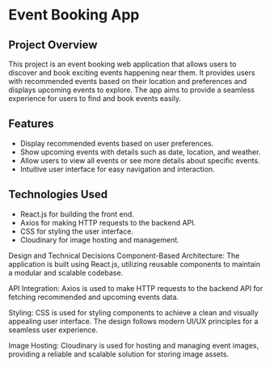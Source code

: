 # Event Booking App

## Project Overview

This project is an event booking web application that allows users to discover and book exciting events happening near them. It provides users with recommended events based on their location and preferences and displays upcoming events to explore. The app aims to provide a seamless experience for users to find and book events easily.

## Features

- Display recommended events based on user preferences.
- Show upcoming events with details such as date, location, and weather.
- Allow users to view all events or see more details about specific events.
- Intuitive user interface for easy navigation and interaction.

## Technologies Used

- React.js for building the front end.
- Axios for making HTTP requests to the backend API.
- CSS for styling the user interface.
- Cloudinary for image hosting and management.


Design and Technical Decisions
Component-Based Architecture: The application is built using React.js, utilizing reusable components to maintain a modular and scalable codebase.

API Integration: Axios is used to make HTTP requests to the backend API for fetching recommended and upcoming events data.

Styling: CSS is used for styling components to achieve a clean and visually appealing user interface. The design follows modern UI/UX principles for a seamless user experience.

Image Hosting: Cloudinary is used for hosting and managing event images, providing a reliable and scalable solution for storing image assets.

